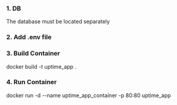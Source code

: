 ### 1. DB
The database must be located separately
### 2. Add .env file

### 3. Build Container
docker build -t uptime_app .
### 4. Run Container
docker run -d --name uptime_app_container -p 80:80 uptime_app